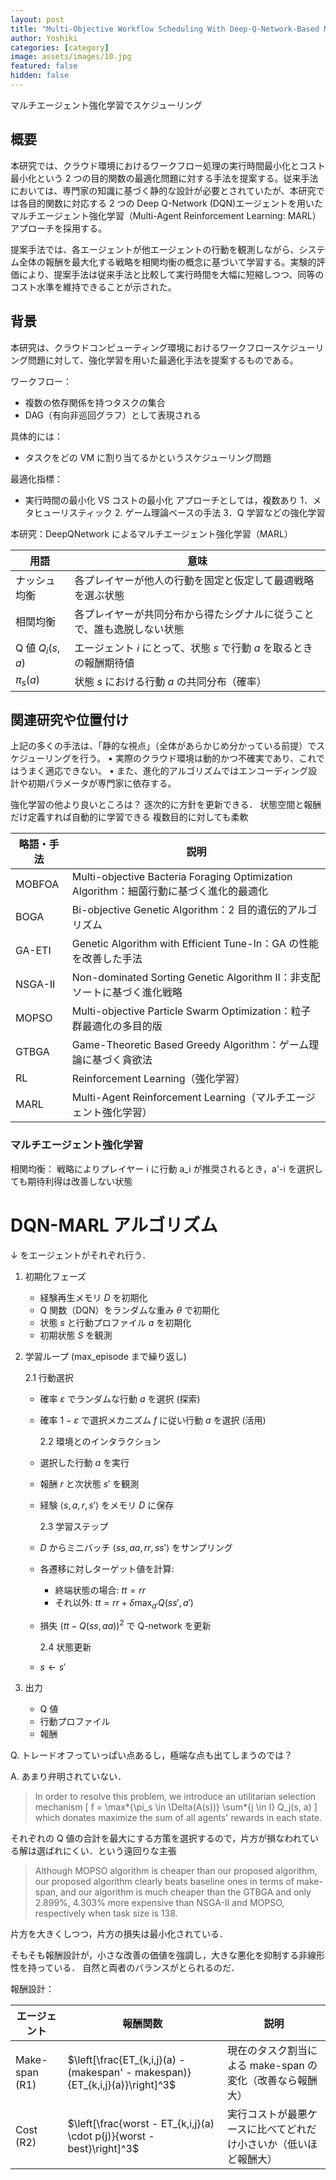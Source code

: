 ```yaml
---
layout: post
title: "Multi-Objective Workflow Scheduling With Deep-Q-Network-Based Multi-Agent Reinforcement Learning"
author: Yoshiki
categories: [category]
image: assets/images/10.jpg
featured: false
hidden: false
---
```


マルチエージェント強化学習でスケジューリング

## 概要

本研究では、クラウド環境におけるワークフロー処理の実行時間最小化とコスト最小化という 2 つの目的関数の最適化問題に対する手法を提案する。従来手法においては、専門家の知識に基づく静的な設計が必要とされていたが、本研究では各目的関数に対応する 2 つの Deep Q-Network (DQN)エージェントを用いたマルチエージェント強化学習（Multi-Agent Reinforcement Learning: MARL）アプローチを採用する。

提案手法では、各エージェントが他エージェントの行動を観測しながら、システム全体の報酬を最大化する戦略を相関均衡の概念に基づいて学習する。実験的評価により、提案手法は従来手法と比較して実行時間を大幅に短縮しつつ、同等のコスト水準を維持できることが示された。

## 背景

本研究は、クラウドコンピューティング環境におけるワークフロースケジューリング問題に対して、強化学習を用いた最適化手法を提案するものである。

ワークフロー：

- 複数の依存関係を持つタスクの集合
- DAG（有向非巡回グラフ）として表現される

具体的には：

- タスクをどの VM に割り当てるかというスケジューリング問題

最適化指標：

- 実行時間の最小化 VS コストの最小化
  アプローチとしては，複数あり
  1．メタヒューリスティック 2. ゲーム理論ベースの手法
  3．Q 学習などの強化学習

本研究：DeepQNetwork によるマルチエージェント強化学習（MARL）

| 用語             | 意味                                                                   |
| ---------------- | ---------------------------------------------------------------------- |
| ナッシュ均衡     | 各プレイヤーが他人の行動を固定と仮定して最適戦略を選ぶ状態             |
| 相関均衡         | 各プレイヤーが共同分布から得たシグナルに従うことで、誰も逸脱しない状態 |
| Q 値 $Q_i(s, a)$ | エージェント $i$ にとって、状態 $s$ で行動 $a$ を取るときの報酬期待値  |
| $\pi_s(a)$       | 状態 $s$ における行動 $a$ の共同分布（確率）                           |

## 関連研究や位置付け

上記の多くの手法は、「静的な視点」（全体があらかじめ分かっている前提）でスケジューリングを行う。
• 実際のクラウド環境は動的かつ不確実であり、これではうまく適応できない。
• また、進化的アルゴリズムではエンコーディング設計や初期パラメータが専門家に依存する。

強化学習の他より良いところは？
逐次的に方針を更新できる．
状態空間と報酬だけ定義すれば自動的に学習できる
複数目的に対しても柔軟

| 略語・手法 | 説明                                                                                   |
| ---------- | -------------------------------------------------------------------------------------- |
| MOBFOA     | Multi-objective Bacteria Foraging Optimization Algorithm：細菌行動に基づく進化的最適化 |
| BOGA       | Bi-objective Genetic Algorithm：2 目的遺伝的アルゴリズム                               |
| GA-ETI     | Genetic Algorithm with Efficient Tune-In：GA の性能を改善した手法                      |
| NSGA-II    | Non-dominated Sorting Genetic Algorithm II：非支配ソートに基づく進化戦略               |
| MOPSO      | Multi-objective Particle Swarm Optimization：粒子群最適化の多目的版                    |
| GTBGA      | Game-Theoretic Based Greedy Algorithm：ゲーム理論に基づく貪欲法                        |
| RL         | Reinforcement Learning（強化学習）                                                     |
| MARL       | Multi-Agent Reinforcement Learning（マルチエージェント強化学習）                       |

### マルチエージェント強化学習

相関均衡：
戦略によりプレイヤー i に行動 a_i が推奨されるとき，a'-i を選択しても期待利得は改善しない状態

# DQN-MARL アルゴリズム

↓ をエージェントがそれぞれ行う．

1. 初期化フェーズ

   - 経験再生メモリ $D$ を初期化
   - Q 関数（DQN）をランダムな重み $\theta$ で初期化
   - 状態 $s$ と行動プロファイル $a$ を初期化
   - 初期状態 $S$ を観測

2. 学習ループ ($\text{max\_episode}$ まで繰り返し)

   2.1 行動選択

   - 確率 $\varepsilon$ でランダムな行動 $a$ を選択 (探索)
   - 確率 $1-\varepsilon$ で選択メカニズム $f$ に従い行動 $a$ を選択 (活用)

     2.2 環境とのインタラクション

   - 選択した行動 $a$ を実行
   - 報酬 $r$ と次状態 $s'$ を観測
   - 経験 $\langle s, a, r, s' \rangle$ をメモリ $D$ に保存

     2.3 学習ステップ

   - $D$ からミニバッチ $\langle ss, aa, rr, ss' \rangle$ をサンプリング
   - 各遷移に対しターゲット値を計算:
     - 終端状態の場合: $tt = rr$
     - それ以外: $tt = rr + \delta \max_{a'} Q(ss', a')$
   - 損失 $(tt - Q(ss, aa))^2$ で Q-network を更新

     2.4 状態更新

   - $s \leftarrow s'$

3. 出力
   - Q 値
   - 行動プロファイル
   - 報酬

Q. トレードオフっていっぱい点あるし，極端な点も出てしまうのでは？

A. あまり弁明されていない．

> In order to resolve this problem, we introduce an utilitarian selection mechanism
> \[ f = \max*{\pi_s \in \Delta(A(s))} \sum*{j \in I} Q_j(s, a) \]
> which donates maximize the sum of all agents' rewards in each state.

それぞれの Q 値の合計を最大にする方策を選択するので，片方が損なわれている解は選ばれにくい．という遠回りな主張

> Although MOPSO algorithm is cheaper than our proposed algorithm,
> our proposed algorithm clearly beats baseline ones in terms of make-span,
> and our algorithm is much cheaper than the GTBGA and only 2.899%, 4.303% more expensive than NSGA-II and MOPSO, respectively when task size is 138.

片方を大きくしつつ，片方の損失は最小化されている．

そもそも報酬設計が，小さな改善の価値を強調し，大きな悪化を抑制する非線形性を持っている．
自然と両者のバランスがとられるのだ．

報酬設計：

| エージェント   | 報酬関数                                                                      | 説明                                                             |
| -------------- | ----------------------------------------------------------------------------- | ---------------------------------------------------------------- |
| Make-span (R1) | $\left[\frac{ET_{k,i,j}(a) - (makespan' - makespan)}{ET_{k,i,j}(a)}\right]^3$ | 現在のタスク割当による make-span の変化（改善なら報酬大）        |
| Cost (R2)      | $\left[\frac{worst - ET_{k,i,j}(a) \cdot p(j)}{worst - best}\right]^3$        | 実行コストが最悪ケースに比べてどれだけ小さいか（低いほど報酬大） |
